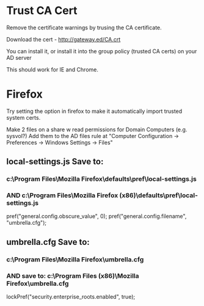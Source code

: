 

# Trust CA Cert
Remove the certificate warnings by trusing the CA certificate.


Download the cert - http://gateway.ed/CA.crt

You can install it, or install it into the group policy (trusted CA certs) on your AD server

This should work for IE and Chrome.

# Firefox

Try setting the option in firefox to make it automatically import trusted system certs.

Make 2 files on a share w read permissions for Domain Computers (e.g. sysvol?)
Add them to the AD files rule at "Computer Configuration -> Preferences -> Windows Settings -> Files"

## local-settings.js  Save to:
### c:\Program Files\Mozilla Firefox\defaults\pref\local-settings.js
### AND c:\Program Files\Mozilla Firefox (x86)\defaults\pref\local-settings.js
pref("general.config.obscure_value", 0);
pref("general.config.filename", "umbrella.cfg");


## umbrella.cfg  Save to:
### c:\Program Files\Mozilla Firefox\umbrella.cfg
### AND save to:  c:\Program Files (x86)\Mozilla Firefox\umbrella.cfg
lockPref("security.enterprise_roots.enabled", true);


